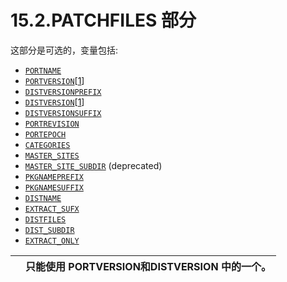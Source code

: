 # 15.2.PATCHFILES 部分


这部分是可选的，变量包括:

- [`PORTNAME`](https://docs.freebsd.org/en/books/porters-handbook/makefiles/index.html#makefile-portname)
- [`PORTVERSION`](https://docs.freebsd.org/en/books/porters-handbook/makefiles/index.html#makefile-versions)[[1](https://docs.freebsd.org/en/books/porters-handbook/book/#portversion-footnote)]
- [`DISTVERSIONPREFIX`](https://docs.freebsd.org/en/books/porters-handbook/makefiles/index.html#makefile-versions)
- [`DISTVERSION`](https://docs.freebsd.org/en/books/porters-handbook/makefiles/index.html#makefile-versions)[[1](https://docs.freebsd.org/en/books/porters-handbook/book/#portversion-footnote)]
- [`DISTVERSIONSUFFIX`](https://docs.freebsd.org/en/books/porters-handbook/makefiles/index.html#makefile-versions)
- [`PORTREVISION`](https://docs.freebsd.org/en/books/porters-handbook/makefiles/index.html#makefile-portrevision)
- [`PORTEPOCH`](https://docs.freebsd.org/en/books/porters-handbook/makefiles/index.html#makefile-portepoch)
- [`CATEGORIES`](https://docs.freebsd.org/en/books/porters-handbook/makefiles/index.html#makefile-categories)
- [`MASTER_SITES`](https://docs.freebsd.org/en/books/porters-handbook/makefiles/index.html#makefile-master_sites)
- [`MASTER_SITE_SUBDIR`](https://docs.freebsd.org/en/books/porters-handbook/makefiles/index.html#makefile-master_sites-shorthand) (deprecated)
- [`PKGNAMEPREFIX`](https://docs.freebsd.org/en/books/porters-handbook/makefiles/index.html#porting-pkgnameprefix-suffix)
- [`PKGNAMESUFFIX`](https://docs.freebsd.org/en/books/porters-handbook/makefiles/index.html#porting-pkgnameprefix-suffix)
- [`DISTNAME`](https://docs.freebsd.org/en/books/porters-handbook/makefiles/index.html#makefile-distname)
- [`EXTRACT_SUFX`](https://docs.freebsd.org/en/books/porters-handbook/makefiles/index.html#makefile-extract_sufx)
- [`DISTFILES`](https://docs.freebsd.org/en/books/porters-handbook/makefiles/index.html#makefile-distfiles-definition)
- [`DIST_SUBDIR`](https://docs.freebsd.org/en/books/porters-handbook/makefiles/index.html#makefile-dist_subdir)
- [`EXTRACT_ONLY`](https://docs.freebsd.org/en/books/porters-handbook/makefiles/index.html#makefile-extract_only)

|      | 只能使用 PORTVERSION和DISTVERSION 中的一个。 |
| :----: | :------------------------------------------: |

